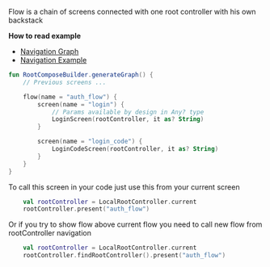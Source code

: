 Flow is a chain of screens connected with one root controller with his own backstack

**How to read example**
- [Navigation Graph](/common/common-sample/src/commonMain/kotlin/ru/alexgladkov/common/compose/navigation/NavigationGraph.kt)
- [Navigation Example](/common/common-sample/src/commonMain/kotlin/ru/alexgladkov/common/compose/screens/ActionsScreen.kt)

```kotlin
fun RootComposeBuilder.generateGraph() {
    // Previous screens ...

    flow(name = "auth_flow") {
        screen(name = "login") {
            // Params available by design in Any? type
            LoginScreen(rootController, it as? String)
        }

        screen(name = "login_code") {
            LoginCodeScreen(rootController, it as? String)
        }
    }
}
```

To call this screen in your code just use this from your current screen
```kotlin
    val rootController = LocalRootController.current
    rootController.present("auth_flow")
```

Or if you try to show flow above current flow you need to call new flow from rootController navigation
```kotlin
    val rootController = LocalRootController.current
    rootController.findRootController().present("auth_flow")
```